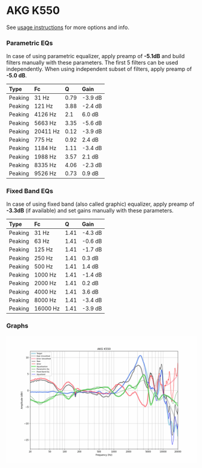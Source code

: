 # AKG K550
See [usage instructions](https://github.com/jaakkopasanen/AutoEq#usage) for more options and info.

### Parametric EQs
In case of using parametric equalizer, apply preamp of **-5.1dB** and build filters manually
with these parameters. The first 5 filters can be used independently.
When using independent subset of filters, apply preamp of **-5.0 dB**.

| Type    | Fc       |    Q | Gain    |
|:--------|:---------|:-----|:--------|
| Peaking | 31 Hz    | 0.79 | -3.9 dB |
| Peaking | 121 Hz   | 3.88 | -2.4 dB |
| Peaking | 4126 Hz  | 2.1  | 6.0 dB  |
| Peaking | 5663 Hz  | 3.35 | -5.6 dB |
| Peaking | 20411 Hz | 0.12 | -3.9 dB |
| Peaking | 775 Hz   | 0.92 | 2.4 dB  |
| Peaking | 1184 Hz  | 1.11 | -3.4 dB |
| Peaking | 1988 Hz  | 3.57 | 2.1 dB  |
| Peaking | 8335 Hz  | 4.06 | -2.3 dB |
| Peaking | 9526 Hz  | 0.73 | 0.9 dB  |

### Fixed Band EQs
In case of using fixed band (also called graphic) equalizer, apply preamp of **-3.3dB**
(if available) and set gains manually with these parameters.

| Type    | Fc       |    Q | Gain    |
|:--------|:---------|:-----|:--------|
| Peaking | 31 Hz    | 1.41 | -4.3 dB |
| Peaking | 63 Hz    | 1.41 | -0.6 dB |
| Peaking | 125 Hz   | 1.41 | -1.7 dB |
| Peaking | 250 Hz   | 1.41 | 0.3 dB  |
| Peaking | 500 Hz   | 1.41 | 1.4 dB  |
| Peaking | 1000 Hz  | 1.41 | -1.4 dB |
| Peaking | 2000 Hz  | 1.41 | 0.2 dB  |
| Peaking | 4000 Hz  | 1.41 | 3.6 dB  |
| Peaking | 8000 Hz  | 1.41 | -3.4 dB |
| Peaking | 16000 Hz | 1.41 | -3.9 dB |

### Graphs
![](./AKG%20K550.png)